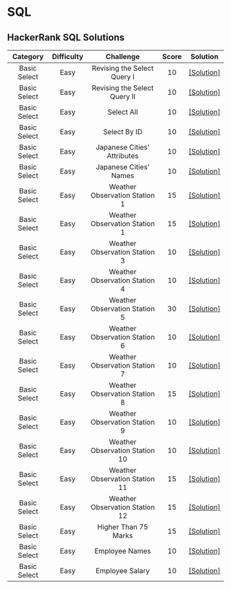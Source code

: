 # SQL
## HackerRank SQL Solutions

| Category | Difficulty | Challenge | Score | Solution |
| :-----:  | :----:     | :----:    | :----:|:----:    |
| Basic Select | Easy | Revising the Select Query I |10 |[[Solution]](https://github.com/kevin851066/SQL/blob/main/Basic%20Select/Revising%20the%20Select%20Query%20I.sql) |
| Basic Select | Easy | Revising the Select Query II |10 |[[Solution]](https://github.com/kevin851066/SQL/blob/main/Basic%20Select/Revising%20the%20Select%20Query%20II.sql) |
| Basic Select | Easy | Select All |10 |[[Solution]](https://github.com/kevin851066/SQL/blob/main/Basic%20Select/Select%20All.sql) |
| Basic Select | Easy | Select By ID |10 |[[Solution]](https://github.com/kevin851066/SQL/blob/main/Basic%20Select/Select%20By%20ID.sql) |
| Basic Select | Easy | Japanese Cities' Attributes |10 |[[Solution]](https://github.com/kevin851066/SQL/blob/main/Basic%20Select/Japanese%20Cities'%20Attributes.sql) |
| Basic Select | Easy | Japanese Cities' Names |10 |[[Solution]](https://github.com/kevin851066/SQL/blob/main/Basic%20Select/Japanese%20Cities'%20Names.sql) |
| Basic Select | Easy | Weather Observation Station 1 |15 |[[Solution]](https://github.com/kevin851066/SQL/blob/main/Basic%20Select/Weather%20Observation%20Station%201.sql) |
| Basic Select | Easy | Weather Observation Station 1 |15 |[[Solution]](https://github.com/kevin851066/SQL/blob/main/Basic%20Select/Weather%20Observation%20Station%201.sql) |
| Basic Select | Easy | Weather Observation Station 3 |10 |[[Solution]](https://github.com/kevin851066/SQL/blob/main/Basic%20Select/Weather%20Observation%20Station%203.sql) |
| Basic Select | Easy | Weather Observation Station 4 |10 |[[Solution]](https://github.com/kevin851066/SQL/blob/main/Basic%20Select/Weather%20Observation%20Station%204.sql) |
| Basic Select | Easy | Weather Observation Station 5 |30 |[[Solution]](https://github.com/kevin851066/SQL/blob/main/Basic%20Select/Weather%20Observation%20Station%205.sql) |
| Basic Select | Easy | Weather Observation Station 6 |10 |[[Solution]](https://github.com/kevin851066/SQL/blob/main/Basic%20Select/Weather%20Observation%20Station%206.sql) |
| Basic Select | Easy | Weather Observation Station 7 |10 |[[Solution]](https://github.com/kevin851066/SQL/blob/main/Basic%20Select/Weather%20Observation%20Station%207.sql) |
| Basic Select | Easy | Weather Observation Station 8 |15 |[[Solution]](https://github.com/kevin851066/SQL/blob/main/Basic%20Select/Weather%20Observation%20Station%208.sql) |
| Basic Select | Easy | Weather Observation Station 9 |10 |[[Solution]](https://github.com/kevin851066/SQL/blob/main/Basic%20Select/Weather%20Observation%20Station%209.sql) |
| Basic Select | Easy | Weather Observation Station 10 |10 |[[Solution]](https://github.com/kevin851066/SQL/blob/main/Basic%20Select/Weather%20Observation%20Station%2010.sql) |
| Basic Select | Easy | Weather Observation Station 11 |15 |[[Solution]](https://github.com/kevin851066/SQL/blob/main/Basic%20Select/Weather%20Observation%20Station%2011.sql) |
| Basic Select | Easy | Weather Observation Station 12 |15 |[[Solution]](https://github.com/kevin851066/SQL/blob/main/Basic%20Select/Weather%20Observation%20Station%2012.sql) |
| Basic Select | Easy | Higher Than 75 Marks |15 |[[Solution]](https://github.com/kevin851066/SQL/blob/main/Basic%20Select/Higher%20Than%2075%20Marks.sql) |
| Basic Select | Easy | Employee Names |10 |[[Solution]](https://github.com/kevin851066/SQL/blob/main/Basic%20Select/Employee%20Names.sql) |
| Basic Select | Easy | Employee Salary |10 |[[Solution]](https://github.com/kevin851066/SQL/blob/main/Basic%20Select/Employee%20Salaries.sql) |
